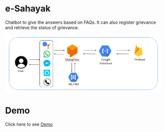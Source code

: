 # e-Sahayak
Chatbot to give the answers based on FAQs. It can also register grievance and retrieve the status of grievance.

<img src="./resources/architecture.png">

# Demo
Click here to see <a href='https://youtu.be/DHcebO61oc8'>Demo</a>

